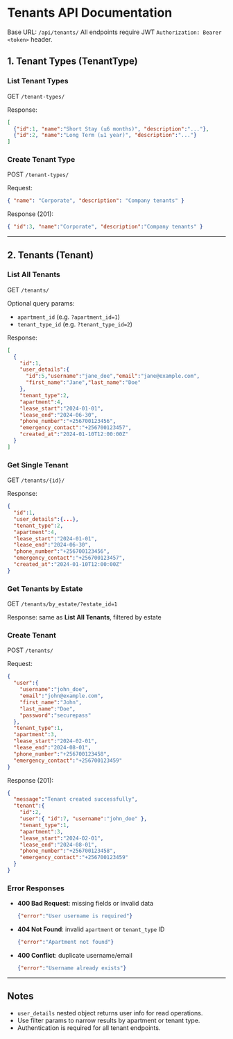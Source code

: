 # Tenants API Documentation

Base URL: `/api/tenants/`
All endpoints require JWT `Authorization: Bearer <token>` header.

## 1. Tenant Types (TenantType)

### List Tenant Types
GET `/tenant-types/`

Response:
```json
[
  {"id":1, "name":"Short Stay (≤6 months)", "description":"..."},
  {"id":2, "name":"Long Term (≥1 year)", "description":"..."}
]
```

### Create Tenant Type
POST `/tenant-types/`

Request:
```json
{ "name": "Corporate", "description": "Company tenants" }
```

Response (201):
```json
{ "id":3, "name":"Corporate", "description":"Company tenants" }
```

---

## 2. Tenants (Tenant)

### List All Tenants
GET `/tenants/`

Optional query params:
- `apartment_id` (e.g. `?apartment_id=1`)
- `tenant_type_id` (e.g. `?tenant_type_id=2`)

Response:
```json
[
  {
    "id":1,
    "user_details":{
      "id":5,"username":"jane_doe","email":"jane@example.com",
      "first_name":"Jane","last_name":"Doe"
    },
    "tenant_type":2,
    "apartment":4,
    "lease_start":"2024-01-01",
    "lease_end":"2024-06-30",
    "phone_number":"+256700123456",
    "emergency_contact":"+256700123457",
    "created_at":"2024-01-10T12:00:00Z"
  }
]
```

### Get Single Tenant
GET `/tenants/{id}/`

Response:
```json
{
  "id":1,
  "user_details":{...},
  "tenant_type":2,
  "apartment":4,
  "lease_start":"2024-01-01",
  "lease_end":"2024-06-30",
  "phone_number":"+256700123456",
  "emergency_contact":"+256700123457",
  "created_at":"2024-01-10T12:00:00Z"
}
```

### Get Tenants by Estate
GET `/tenants/by_estate/?estate_id=1`

Response: same as **List All Tenants**, filtered by estate

### Create Tenant
POST `/tenants/`

Request:
```json
{
  "user":{
    "username":"john_doe",
    "email":"john@example.com",
    "first_name":"John",
    "last_name":"Doe",
    "password":"securepass"
  },
  "tenant_type":1,
  "apartment":3,
  "lease_start":"2024-02-01",
  "lease_end":"2024-08-01",
  "phone_number":"+256700123458",
  "emergency_contact":"+256700123459"
}
```

Response (201):
```json
{
  "message":"Tenant created successfully",
  "tenant":{
    "id":2,
    "user":{ "id":7, "username":"john_doe" },
    "tenant_type":1,
    "apartment":3,
    "lease_start":"2024-02-01",
    "lease_end":"2024-08-01",
    "phone_number":"+256700123458",
    "emergency_contact":"+256700123459"
  }
}
```

### Error Responses
- **400 Bad Request**: missing fields or invalid data
  ```json
  {"error":"User username is required"}
  ```
- **404 Not Found**: invalid `apartment` or `tenant_type` ID
  ```json
  {"error":"Apartment not found"}
  ```
- **400 Conflict**: duplicate username/email
  ```json
  {"error":"Username already exists"}
  ```

---

## Notes
- `user_details` nested object returns user info for read operations.
- Use filter params to narrow results by apartment or tenant type.
- Authentication is required for all tenant endpoints.
